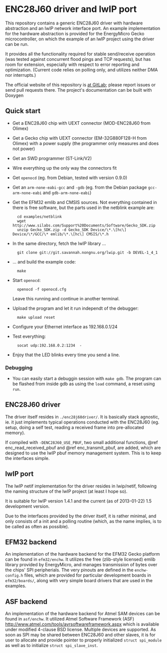 ENC28J60 driver and lwIP port
=============================

This repository contains a generic ENC28J60 driver with hardware abstraction
and an lwIP network interface port. An example implementation for the hardware
abstraction is provided for the EnergyMicro Gecko microcontroller, on which the
example of an lwIP project using the driver can be run.

It provides all the functionality required for stable send/receive operation
(was tested against concurrent flood pings and TCP requests), but has room for
extension, especially with respect to error reporting and optimization.
(Current code relies on polling only, and utilizes neither DMA nor interrupts.)

The official website of this repository is [at GitLab](https://gitlab.com/enc28j60driver/enc28j60driver);
please report issues or send pull requests there. The project's documentation
can be built with Doxygen

Quick start
-----------

* Get a ENC28J60 chip with UEXT connector (MOD-ENC28J60 from Olimex)
* Get a Gecko chip with UEXT connector (EM-32G880F128-H from Olimex) with a
  power supply (the programmer only measures and does not power)
* Get an SWD programmer (ST-Link/V2)
* Wire everything up the only way the connectors fit
* Get `openocd` (eg. from Debian, tested with version 0.9.0)
* Get an `arm-none-eabi-gcc` and `-gdb` (eg. from the Debian package `gcc-arm-none-eabi` and `gdb-arm-none-eabi`)

* Get the EFM32 emlib and CMSIS sources. Not everything contained in there is
  free software, but the parts used in the netblink example are:

        cd examples/netblink
        wget http://www.silabs.com/Support%20Documents/Software/Gecko_SDK.zip
        unzip Gecko_SDK.zip -d Gecko_SDK Device/\*.\[hc\] Device/\*/GCC/\* emlib/\*.\[hc\] CMSIS/\*.h

* In the same directory, fetch the lwIP library ...

        git clone git://git.savannah.nongnu.org/lwip.git -b DEVEL-1_4_1

* ... and build the example code:

        make

* Start `openocd`:

        openocd -f openocd.cfg

  Leave this running and continue in another terminal.

* Upload the program and let it run independt of the debugger:

        make upload reset

* Configure your Ethernet interface as 192.168.0.1/24
* Test everything:

        socat udp:192.168.0.2:1234  -

* Enjoy that the LED blinks every time you send a line.

### Debugging

* You can easily start a debuggin session with `make gdb`. The program can be
  flashed from inside gdb as using the `load` command, a reset using `run`.

ENC28J60 driver
---------------

The driver itself resides in `./enc28j60driver/`. It is basically stack
agnostic, ie. it just implements typical operations conducted with the ENC28J60
(eg. setup, doing a self test, reading a received frame into pre-allocated
memory).

If compiled with `-DENC28J60_USE_PBUF`, two small additional functions,
@ref enc_read_received_pbuf and @ref enc_transmit_pbuf, are added, which are
designed to use the lwIP pbuf memory management system. This is to keep the
interfaces simple.

lwIP port
---------

The lwIP netif implementation for the driver resides in lwip/netif, following
the naming structure of the lwIP project (at least I hope so).

It is suitable for lwIP version 1.4.1 and the current (as of 2013-01-22) 1.5
development version.

Due to the interfaces provided by the driver itself, it is rather minimal, and
only consists of a init and a polling routine (which, as the name implies, is
to be called as often as possible).

EFM32 backend
-------------

An implementation of the hardware backend for the EFM32 Gecko platform can be
found in `efm32/enchw`. It utilizes the free (zlib-style licensed) emlib
library provided by EnergyMicro, and manages transmission of bytes over the
chips' SPI peripherials. The very pinouts are defined in the `enchw-config.h`
files, which are provided for particular development boards in `efm32/boards/`,
along with very simple board drivers that are used in the examples.

ASF backend
-----------

An implementation of the hardware backend for Atmel SAM devices can be found in
`asf/enchw`. It utilized Atmel Software Framework (ASF) http://www.atmel.com/tools/avrsoftwareframework.aspx
which is available under modified 4-clause BSD license. Multiple devices are supported.
As soon as SPI may be shared between ENC28J60 and other slaves,
it is for user to allocate and provide pointer to properly initialized `struct spi_module`
as well as to initialize `struct spi_slave_inst`.

